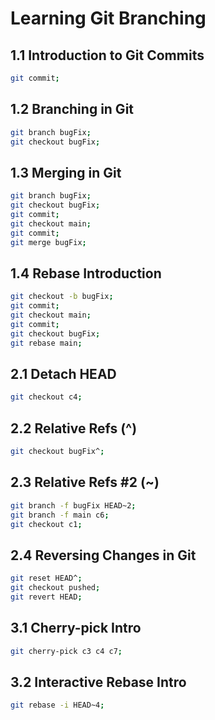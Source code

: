 # Learning Git Branching

## 1.1 Introduction to Git Commits
 
      
```bash  
git commit;
```

## 1.2 Branching in Git
```bash  
git branch bugFix;  
git checkout bugFix;
```

## 1.3 Merging in Git
```bash  
git branch bugFix;  
git checkout bugFix;  
git commit;  
git checkout main;  
git commit;
git merge bugFix;
```

## 1.4 Rebase Introduction
```bash 
git checkout -b bugFix;  
git commit;  
git checkout main;  
git commit;  
git checkout bugFix;  
git rebase main;
```

## 2.1 Detach HEAD
```bash 
git checkout c4;
```

## 2.2 Relative Refs (^)
```bash 
git checkout bugFix^;
```

## 2.3 Relative Refs #2 (~)
```bash 
git branch -f bugFix HEAD~2;  
git branch -f main c6;  
git checkout c1;
```

## 2.4 Reversing Changes in Git
```bash 
git reset HEAD^;
git checkout pushed;  
git revert HEAD;
```

## 3.1 Cherry-pick Intro
```bash 
git cherry-pick c3 c4 c7;
```

## 3.2 Interactive Rebase Intro
```bash 
git rebase -i HEAD~4;
```
